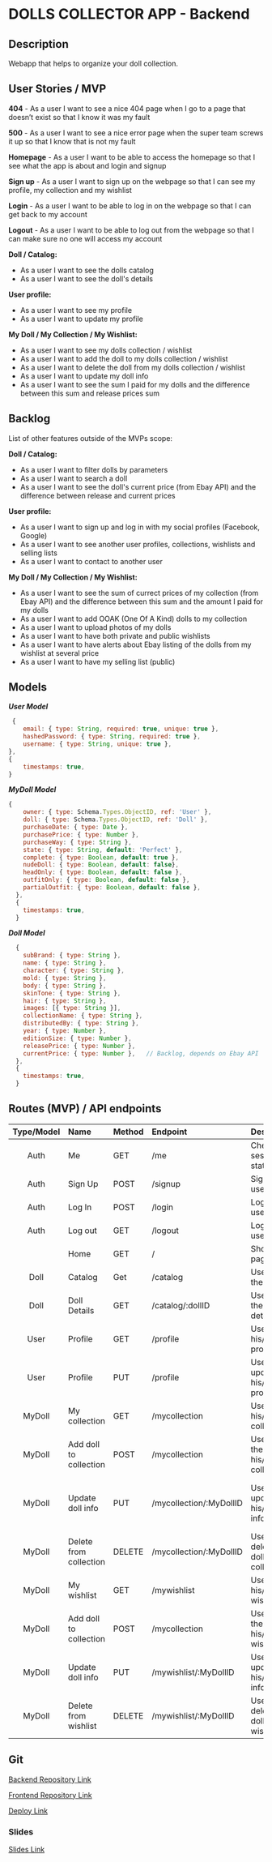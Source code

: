 # DOLLS COLLECTOR APP - Backend

## Description

Webapp that helps to organize your doll collection.

## User Stories / MVP

**404** - As a user I want to see a nice 404 page when I go to a page that doesn’t exist so that I know it was my fault

**500** - As a user I want to see a nice error page when the super team screws it up so that I know that is not my fault

**Homepage** - As a user I want to be able to access the homepage so that I see what the app is about and login and signup

**Sign up** - As a user I want to sign up on the webpage so that I can see my profile, my collection and my wishlist

**Login** - As a user I want to be able to log in on the webpage so that I can get back to my account

**Logout** - As a user I want to be able to log out from the webpage so that I can make sure no one will access my account

**Doll / Catalog:**
- As a user I want to see the dolls catalog
- As a user I want to see the doll's details

**User profile:**

- As a user I want to see my profile
- As a user I want to update my profile

**My Doll / My Collection / My Wishlist:**
- As a user I want to see my dolls collection / wishlist
- As a user I want to add the doll to my dolls collection / wishlist
- As a user I want to delete the doll from my dolls collection / wishlist
- As a user I want to update my doll info
- As a user I want to see the sum I paid for my dolls and the difference between this sum and release prices sum

## Backlog

List of other features outside of the MVPs scope:

**Doll / Catalog:**
- As a user I want to filter dolls by parameters
- As a user I want to search a doll
- As a user I want to see the doll's current price (from Ebay API) and the difference between release and current prices

**User profile:**
- As a user I want to sign up and log in with my social profiles (Facebook, Google)
- As a user I want to see another user profiles, collections, wishlists and selling lists
- As a user I want to contact to another user 

**My Doll / My Collection / My Wishlist:**
- As a user I want to see the sum of currect prices of my collection (from Ebay API) and the difference between this sum and the amount I paid for my dolls 
- As a user I want to add OOAK (One Of A Kind) dolls to my collection
- As a user I want to upload photos of my dolls
- As a user I want to have both private and public wishlists
- As a user I want to have alerts about Ebay listing of the dolls from my wishlist at several price
- As a user I want to have my selling list (public)

## Models

**_User Model_**

```javascript
 {
    email: { type: String, required: true, unique: true },
    hashedPassword: { type: String, required: true },
    username: { type: String, unique: true },
},
{
    timestamps: true,
}

```

**_MyDoll Model_**

```javascript
{
    owner: { type: Schema.Types.ObjectID, ref: 'User' },
    doll: { type: Schema.Types.ObjectID, ref: 'Doll' },
    purchaseDate: { type: Date },
    purchasePrice: { type: Number },
    purchaseWay: { type: String },
    state: { type: String, default: 'Perfect' },
    complete: { type: Boolean, default: true },
    nudeDoll: { type: Boolean, default: false},
    headOnly: { type: Boolean, default: false },
    outfitOnly: { type: Boolean, default: false },
    partialOutfit: { type: Boolean, default: false },
  },
  {
    timestamps: true,
  }
```

**_Doll Model_**

```javascript
  {
    subBrand: { type: String },
    name: { type: String },
    character: { type: String },
    mold: { type: String },
    body: { type: String },
    skinTone: { type: String },
    hair: { type: String },
    images: [{ type: String }],
    collectionName: { type: String },
    distributedBy: { type: String },
    year: { type: Number },
    editionSize: { type: Number },
    releasePrice: { type: Number },
    currentPrice: { type: Number },   // Backlog, depends on Ebay API
  },
  {
    timestamps: true,
  }
```

## Routes (MVP) / API endpoints

| Type/Model | Name | Method | Endpoint | Description | Body | Redirects |
| :---: | :--- | :--- | :--- | :--- | :--- | :--- |
| Auth | Me | GET | /me | Check session status | - |  |
| Auth | Sign Up | POST | /signup | Sign up a user | {email, password} | /catalog  | 
| Auth | Log In | POST | /login | Log in a user | {email, password} | /catalog | 
| Auth | Log out | GET | /logout | Log out a user | - |  | 
|  | Home | GET | / | Show home page | - |  | 
| Doll | Catalog | Get | /catalog | User sees the catalog | - |  | 
| Doll | Doll Details | GET | /catalog/:dollID | User sees the doll details | - |  | 
| User | Profile | GET | /profile | User sees his/her profile | - |  | 
| User | Profile | PUT | /profile | User updates his/her profile | {username} | /profile |
| MyDoll | My collection | GET | /mycollection | User sees his/her collection | - |  | 
| MyDoll | Add doll to collection | POST | /mycollection | User adds the doll to his/her collection | {dollID} | /mycollection/:MyDollID |
| MyDoll | Update doll info | PUT | /mycollection/:MyDollID | User updates his/her doll info | {purchaseDate, purchasePrice, purchaseWay, state, complete} | /mycollection/:MyDollID |
| MyDoll | Delete from collection | DELETE | /mycollection/:MyDollID | User deletes the doll from collection | - |  | 
| MyDoll | My wishlist | GET | /mywishlist | User sees his/her wishlist | - |  | 
| MyDoll | Add doll to collection | POST | /mycollection | User adds the doll to his/her wishlist | {dollID} | /mywishlist/:MyDollID |
| MyDoll | Update doll info | PUT | /mywishlist/:MyDollID | User updates his/her doll info | {state, complete} | /mywishlist/:MyDollID |
| MyDoll | Delete from wishlist | DELETE | /mywishlist/:MyDollID | User deletes the doll from wishlist | - |  |  





## Git

[Backend Repository Link](https://github.com/Olga1305/collector-app-backend-m3)

[Frontend Repository Link](https://github.com/Olga1305/collector-app-frontend-m3)

[Deploy Link](deploy)

### Slides

[Slides Link](https://slides.com/olga1305/doll-collector#/)